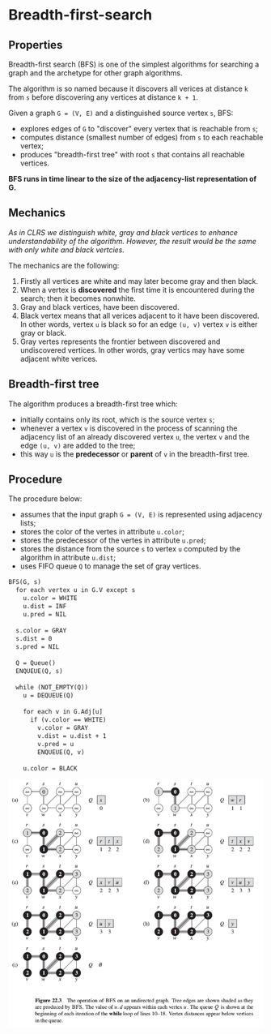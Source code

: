 # Breadth-first-search

## Properties

Breadth-first search (BFS) is one of the simplest algorithms for searching a graph and the archetype for other graph algorithms.

The algorithm is so named because it discovers all verices at distance `k` from `s` before discovering any vertices at distance `k + 1`.

Given a graph `G = (V, E)` and a distinguished source vertex `s`, BFS:
* explores edges of `G` to "discover" every vertex that is reachable from `s`;
* computes distance (smallest number of edges) from `s` to each reachable vertex;
* produces "breadth-first tree" with root `s` that contains all reachable vertices.

**BFS runs in time linear to the size of the adjacency-list representation of G.**

## Mechanics

*As in CLRS we distinguish white, gray and black vertices to enhance understandability of the algorithm.*
*However, the result would be the same with only white and black vertcies.*

The mechanics are the following:
1. Firstly all vertices are white and may later become gray and then black.
2. When a vertex is **discovered** the first time it is encountered during the search; then it becomes nonwhite.
3. Gray and black vertices, have been discovered.
4. Black vertex means that all verices adjacent to it have been discovered. In other words, vertex `u` is black so for an edge `(u, v)` vertex `v` is either gray or black.
5. Gray vertes represents the frontier between discovered and undiscovered vertices. In other words, gray vertics may have some adjacent white verices.

## Breadth-first tree

The algorithm produces a breadth-first tree which:
* initially contains only its root, which is the source vertex `s`;
* whenever a vertex `v` is discovered in the process of scanning the adjacency list of an already discovered vertex `u`, the vertex `v` and the edge `(u, v)` are added to the tree;
* this way `u` is the **predecessor** or **parent** of `v` in the breadth-first tree.

## Procedure

The procedure below:
* assumes that the input graph `G = (V, E)` is represented using adjacency lists;
* stores the color of the vertes in attribute `u.color`;
* stores the predecessor of the vertes in attribute `u.pred`;
* stores the distance from the source `s` to vertex `u` computed by the algorithm in attribute `u.dist`;
* uses FIFO queue `Q` to manage the set of gray vertices.

```
BFS(G, s)
  for each vertex u in G.V except s
    u.color = WHITE
    u.dist = INF
    u.pred = NIL

  s.color = GRAY
  s.dist = 0
  s.pred = NIL

  Q = Queue()
  ENQUEUE(Q, s)

  while (NOT_EMPTY(Q))
    u = DEQUEUE(Q)

    for each v in G.Adj[u]
      if (v.color == WHITE)
        v.color = GRAY
        v.dist = u.dist + 1
        v.pred = u
        ENQUEUE(Q, v)

    u.color = BLACK
```

![BFS schema in CLRS](./images/bfs_schema.png)


